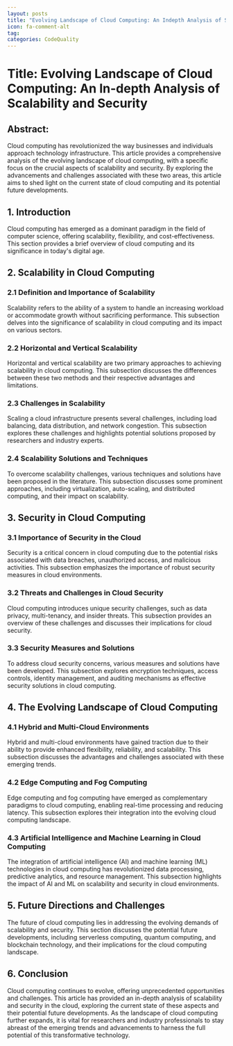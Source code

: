 ```yaml
---
layout: posts
title: "Evolving Landscape of Cloud Computing: An Indepth Analysis of Scalability and Security"
icon: fa-comment-alt
tag:      
categories: CodeQuality
---
```



# Title: Evolving Landscape of Cloud Computing: An In-depth Analysis of Scalability and Security

## Abstract:
Cloud computing has revolutionized the way businesses and individuals approach technology infrastructure. This article provides a comprehensive analysis of the evolving landscape of cloud computing, with a specific focus on the crucial aspects of scalability and security. By exploring the advancements and challenges associated with these two areas, this article aims to shed light on the current state of cloud computing and its potential future developments.

## 1. Introduction
Cloud computing has emerged as a dominant paradigm in the field of computer science, offering scalability, flexibility, and cost-effectiveness. This section provides a brief overview of cloud computing and its significance in today's digital age.

## 2. Scalability in Cloud Computing
### 2.1 Definition and Importance of Scalability
Scalability refers to the ability of a system to handle an increasing workload or accommodate growth without sacrificing performance. This subsection delves into the significance of scalability in cloud computing and its impact on various sectors.

### 2.2 Horizontal and Vertical Scalability
Horizontal and vertical scalability are two primary approaches to achieving scalability in cloud computing. This subsection discusses the differences between these two methods and their respective advantages and limitations.

### 2.3 Challenges in Scalability
Scaling a cloud infrastructure presents several challenges, including load balancing, data distribution, and network congestion. This subsection explores these challenges and highlights potential solutions proposed by researchers and industry experts.

### 2.4 Scalability Solutions and Techniques
To overcome scalability challenges, various techniques and solutions have been proposed in the literature. This subsection discusses some prominent approaches, including virtualization, auto-scaling, and distributed computing, and their impact on scalability.

## 3. Security in Cloud Computing
### 3.1 Importance of Security in the Cloud
Security is a critical concern in cloud computing due to the potential risks associated with data breaches, unauthorized access, and malicious activities. This subsection emphasizes the importance of robust security measures in cloud environments.

### 3.2 Threats and Challenges in Cloud Security
Cloud computing introduces unique security challenges, such as data privacy, multi-tenancy, and insider threats. This subsection provides an overview of these challenges and discusses their implications for cloud security.

### 3.3 Security Measures and Solutions
To address cloud security concerns, various measures and solutions have been developed. This subsection explores encryption techniques, access controls, identity management, and auditing mechanisms as effective security solutions in cloud computing.

## 4. The Evolving Landscape of Cloud Computing
### 4.1 Hybrid and Multi-Cloud Environments
Hybrid and multi-cloud environments have gained traction due to their ability to provide enhanced flexibility, reliability, and scalability. This subsection discusses the advantages and challenges associated with these emerging trends.

### 4.2 Edge Computing and Fog Computing
Edge computing and fog computing have emerged as complementary paradigms to cloud computing, enabling real-time processing and reducing latency. This subsection explores their integration into the evolving cloud computing landscape.

### 4.3 Artificial Intelligence and Machine Learning in Cloud Computing
The integration of artificial intelligence (AI) and machine learning (ML) technologies in cloud computing has revolutionized data processing, predictive analytics, and resource management. This subsection highlights the impact of AI and ML on scalability and security in cloud environments.

## 5. Future Directions and Challenges
The future of cloud computing lies in addressing the evolving demands of scalability and security. This section discusses the potential future developments, including serverless computing, quantum computing, and blockchain technology, and their implications for the cloud computing landscape.

## 6. Conclusion
Cloud computing continues to evolve, offering unprecedented opportunities and challenges. This article has provided an in-depth analysis of scalability and security in the cloud, exploring the current state of these aspects and their potential future developments. As the landscape of cloud computing further expands, it is vital for researchers and industry professionals to stay abreast of the emerging trends and advancements to harness the full potential of this transformative technology.